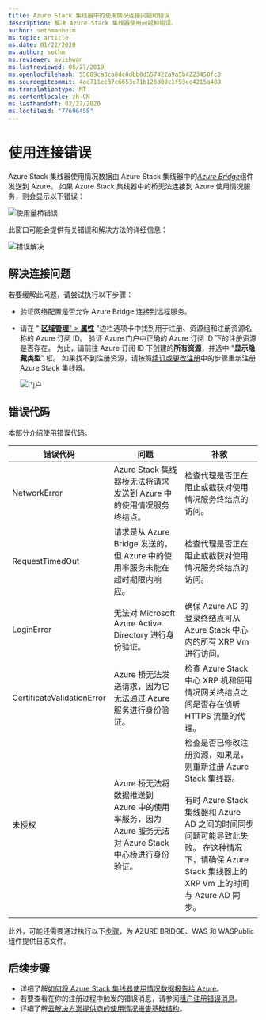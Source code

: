 ```yaml
---
title: Azure Stack 集线器中的使用情况连接问题和错误
description: 解决 Azure Stack 集线器使用问题和错误。
author: sethmanheim
ms.topic: article
ms.date: 01/22/2020
ms.author: sethm
ms.reviewer: avishwan
ms.lastreviewed: 06/27/2019
ms.openlocfilehash: 55609ca3ca8dc0dbb0d557422a9a5b4223450fc3
ms.sourcegitcommit: 4ac711ec37c6653c71b126d09c1f93ec4215a489
ms.translationtype: MT
ms.contentlocale: zh-CN
ms.lasthandoff: 02/27/2020
ms.locfileid: "77696458"
---
```

# <a name="usage-connectivity-errors"></a>使用连接错误

Azure Stack 集线器使用情况数据由 Azure Stack 集线器中的[*Azure Bridge*](azure-stack-usage-reporting.md)组件发送到 Azure。 如果 Azure Stack 集线器中的桥无法连接到 Azure 使用情况服务，则会显示以下错误：

![使用量桥错误](media/azure-stack-usage-issues/usageerror2.png)

此窗口可能会提供有关错误和解决方法的详细信息：

![错误解决](media/azure-stack-usage-issues/usageerror3.png)

## <a name="resolve-connectivity-issues"></a>解决连接问题

若要缓解此问题，请尝试执行以下步骤：

- 验证网络配置是否允许 Azure Bridge 连接到远程服务。

- 请在 " [**区域管理**" > **属性**](azure-stack-registration.md#verify-azure-stack-hub-registration) "边栏选项卡中找到用于注册、资源组和注册资源名称的 Azure 订阅 ID。 验证 Azure 门户中正确的 Azure 订阅 ID 下的注册资源是否存在。 为此，请前往 Azure 订阅 ID 下创建的**所有资源**，并选中 "**显示隐藏类型**" 框。 如果找不到注册资源，请按照[续订或更改注册](azure-stack-registration.md#renew-or-change-registration)中的步骤重新注册 Azure Stack 集线器。

  ![门户](media/azure-stack-usage-issues/stackres.png)

## <a name="error-codes"></a>错误代码

本部分介绍使用错误代码。

| 错误代码                 | 问题                                                                                                                                             | 补救                                                                                                                                                                                                                                                                                        |
|----------------------------|---------------------------------------------------------------------------------------------------------------------------------------------------|----------------------------------------------------------------------------------------------------------------------------------------------------------------------------------------------------------------------------------------------------------------------------------------------------|
| NetworkError               | Azure Stack 集线器桥无法将请求发送到 Azure 中的使用情况服务终结点。                                                            | 检查代理是否正在阻止或截获对使用情况服务终结点的访问。                                                                                                                                                                                                             |
| RequestTimedOut            | 请求是从 Azure Bridge 发送的，但 Azure 中的使用率服务未能在超时期限内响应。                             | 检查代理是否正在阻止或截获对使用情况服务终结点的访问。                                                                                                                                                                                                                        |
| LoginError                 | 无法对 Microsoft Azure Active Directory 进行身份验证。                                                                                                             | 确保 Azure AD 的登录终结点可从 Azure Stack 中心内的所有 XRP Vm 进行访问。                                                                                                                                                                                                                     |
| CertificateValidationError | Azure 桥无法发送请求，因为它无法通过 Azure 服务进行身份验证。                                    | 检查 Azure Stack 中心 XRP 机和使用情况网关终结点之间是否存在侦听 HTTPS 流量的代理。                                                                                                                                                                                      |
| 未授权               | Azure 桥无法将数据推送到 Azure 中的使用率服务，因为 Azure 服务无法对 Azure Stack 中心桥进行身份验证。 | 检查是否已修改注册资源，如果是，则重新注册 Azure Stack 集线器。 <br><br> 有时 Azure Stack 集线器和 Azure AD 之间的时间同步问题可能导致此失败。 在这种情况下，请确保 Azure Stack 集线器上的 XRP Vm 上的时间与 Azure AD 同步。 |
|                            |                                                                                                                                                   |                                                                                                                                                                                                                                                                                                    |

此外，可能还需要通过执行以下[步骤](azure-stack-configure-on-demand-diagnostic-log-collection.md#use-the-privileged-endpoint-pep-to-collect-diagnostic-logs)，为 AZURE BRIDGE、WAS 和 WASPublic 组件提供日志文件。

## <a name="next-steps"></a>后续步骤

- 详细了解[如何将 Azure Stack 集线器使用情况数据报告给 Azure](azure-stack-usage-reporting.md)。
- 若要查看在你的注册过程中触发的错误消息，请参阅[租户注册错误消息](azure-stack-registration-errors.md)。
- 详细了解[云解决方案提供商的使用情况报告基础结构](azure-stack-csp-ref-infrastructure.md)。
